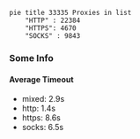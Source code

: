 
```mermaid
pie title 33335 Proxies in list
    "HTTP" : 22384
    "HTTPS": 4670
    "SOCKS" : 9843
```

### Some Info
#### Average Timeout

- mixed: 2.9s
- http: 1.4s
- https: 8.6s
- socks: 6.5s
